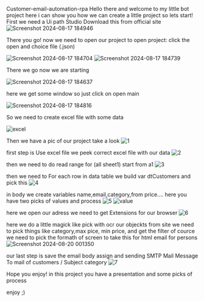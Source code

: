 Customer-email-automation-rpa
Hello there and welcome to my little bot project here i can show you how we can create a little project so lets start!
First we need a Ui path Studio Download this from official site
![Screenshot 2024-08-17 184946](https://github.com/user-attachments/assets/a98b29e2-c902-45fd-b60b-117ed0cce217)

There you go! now we need to open our project to open project: click the open and choice file (.json)

![Screenshot 2024-08-17 184704](https://github.com/user-attachments/assets/da25b8d7-0bf1-4f55-8a7d-a67d10c2600e)
![Screenshot 2024-08-17 184739](https://github.com/user-attachments/assets/78e7ffe4-d9b7-4427-b6fe-44bd98556629)

There we go now we are starting 

![Screenshot 2024-08-17 184637](https://github.com/user-attachments/assets/e11d26ea-487f-496a-97b9-aeb1e8c36428)

here we get some window so just click on open main 

![Screenshot 2024-08-17 184816](https://github.com/user-attachments/assets/6a79fc3e-4f26-401a-95a5-54eb700832b6)

So we need to create excel file with some data

![excel](https://github.com/user-attachments/assets/a102b662-c5fa-405c-a1a8-f0ed602b8084)

Then we have a pic of our project take a look
![1](https://github.com/user-attachments/assets/0e8d3fd0-725c-43d7-9daa-aa65468f629f)

first step is Use excel file we peek correct excel file with our data
![2](https://github.com/user-attachments/assets/23a7d2eb-b657-4b00-bda3-59be51d21c96)


then we need to do read range for (all sheet1) start from a1
![3](https://github.com/user-attachments/assets/184c7cb4-e68b-4793-bee9-bfd9165679b4)

then we need to For each row in data table
we build var dtCustomers and pick this
![4](https://github.com/user-attachments/assets/da84d3ce-8b22-45b5-812e-e73b7ff1d072)

in body we create variables name,email,category,from price....
here you have two picks of values and process
![5](https://github.com/user-attachments/assets/d9135432-59fc-4fdf-8f05-4d938a207aa2)
![value](https://github.com/user-attachments/assets/ba7e5a9a-269b-4013-b3d5-f5ed94e9f3e3)

here we open our adress we need to get Extensions for our browser
![6](https://github.com/user-attachments/assets/d4e838b2-88ba-4d96-a5d4-3177f8ec2c5a)

here we do a little magick like pick with ocr our objeckts from site 
we need to pick things like category,max pice, min price, and get the filter 
of cource we need to pick the formath of screen to take this for html email for persons
![Screenshot 2024-08-20 001350](https://github.com/user-attachments/assets/583e6f7e-b095-45cc-9658-0e74162efeff)

our last step is save the email body assign
and sending SMTP Mail Message
To mail of customers / Subject category 
![7](https://github.com/user-attachments/assets/4223dd69-38b7-4618-8f1c-0159bf23a57f)

Hope you enjoy! in this project you have a presentation and some picks of process 

enjoy ;)






